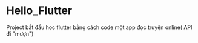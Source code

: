# Hello_Flutter
Project bắt đầu hoc flutter bằng cách code một app đọc truyện online( API đi "mượn")

